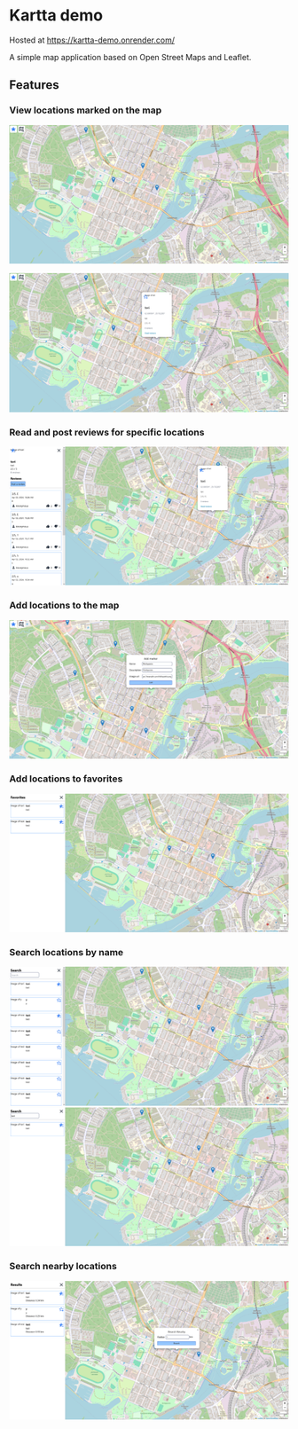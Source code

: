 # Kartta demo

Hosted at <https://kartta-demo.onrender.com/>

A simple map application based on Open Street Maps and Leaflet.

## Features

### View locations marked on the map
![Main view](https://github.com/RikuPutkinen/kartta-demo/blob/main/public/images/base-view.png?raw=true)

![Main view with a selected location](https://github.com/RikuPutkinen/kartta-demo/blob/main/public/images/base-view-selected-location.png?raw=true)

### Read and post reviews for specific locations
![A view of a specific location](https://github.com/RikuPutkinen/kartta-demo/blob/main/public/images/location-view.png?raw=true)

### Add locations to the map
![The base view with the form open](https://github.com/RikuPutkinen/kartta-demo/blob/main/public/images/marker-add.png?raw=true)

### Add locations to favorites
![A list view of the favorited locations](https://github.com/RikuPutkinen/kartta-demo/blob/main/public/images/favorite-view.png?raw=true)

### Search locations by name
![A view of the search menu](https://github.com/RikuPutkinen/kartta-demo/blob/main/public/images/search-view.png?raw=true)
![A view of the search menu with search query](https://github.com/RikuPutkinen/kartta-demo/blob/main/public/images/search-view-query.png?raw=true)

### Search nearby locations
![The base view with search by radius active](https://github.com/RikuPutkinen/kartta-demo/blob/main/public/images/search-nearby.png?raw=true)
